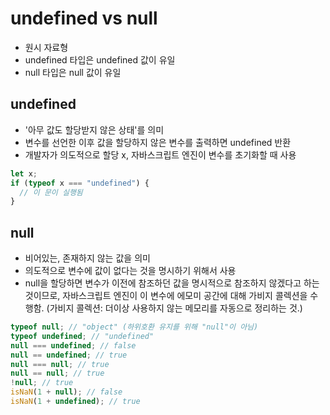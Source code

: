 # undefined vs null
- 원시 자료형
- undefined 타입은 undefined 값이 유일
- null 타입은 null 값이 유일

## undefined
- '아무 값도 할당받지 않은 상태'를 의미
- 변수를 선언한 이후 값을 할당하지 않은 변수를 출력하면 undefined 반환
- 개발자가 의도적으로 할당 x, 자바스크립트 엔진이 변수를 초기화할 때 사용
```js
let x;
if (typeof x === "undefined") {
  // 이 문이 실행됨
}
```

## null
- 비어있는, 존재하지 않는 값을 의미
- 의도적으로 변수에 값이 없다는 것을 명시하기 위해서 사용
- null을 할당하면 변수가 이전에 참조하던 값을 명시적으로 참조하지 않겠다고 하는 것이므로, 자바스크립트 엔진이 이 변수에 에모미 공간에 대해 가비지 콜렉션을 수행함.
(가비지 콜렉션: 더이상 사용하지 않는 메모리를 자동으로 정리하는 것.)
```js
typeof null; // "object" (하위호환 유지를 위해 "null"이 아님)
typeof undefined; // "undefined"
null === undefined; // false
null == undefined; // true
null === null; // true
null == null; // true
!null; // true
isNaN(1 + null); // false
isNaN(1 + undefined); // true
```